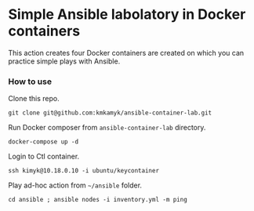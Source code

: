 # Simple Ansible labolatory in Docker containers  
This action creates four Docker containers are created on which you can practice simple plays with Ansible.

### How to use
Clone this repo.
```
git clone git@github.com:kmkamyk/ansible-container-lab.git

```
Run Docker composer from `ansible-container-lab` directory.
```
docker-compose up -d
```

Login to Ctl container.
```
ssh kimyk@10.18.0.10 -i ubuntu/keycontainer
```

Play ad-hoc action from `~/ansible` folder.
```
cd ansible ; ansible nodes -i inventory.yml -m ping
```
### 
